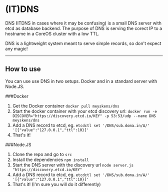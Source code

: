 # (IT)DNS

DNS (ITDNS in cases where it may be confusing) is a small DNS server with etcd as database backend.
The purpose of DNS is serving the corect IP to a hostname in a CoreOS cluster with a low TTL. 

DNS is a lightweight system meant to serve simple records, so don't expect any magic!

---
How to use
----------
You can use use DNS in two setups. Docker and in a standard server with Node.JS.

###Docker
1. Get the Docker container `docker pull meyskens/dns`
2. Start the docker container with your etcd discovery url:
   `docker run -e DISCOVER="https://discovery.etcd.io/KEY" -p 53:53/udp --name DNS meyskens/dns`
3. Add a DNS record to etcd, eg. `etcdctl set '/DNS/sub.doma.in/A/' '[{"value":"127.0.0.1","ttl":10}]'`
4. That's it!

###Node.JS
1. Clone the repo and go to `src`
2. Install the dependencies `npm install`
3. Start the DNS server with the discovery url `node server.js "https://discovery.etcd.io/KEY"`
4. Add a DNS record to etcd, eg. `etcdctl set '/DNS/sub.doma.in/A/' '[{"value":"127.0.0.1","ttl":10}]'`
5. That's it! (I'm sure you will do it differently)
